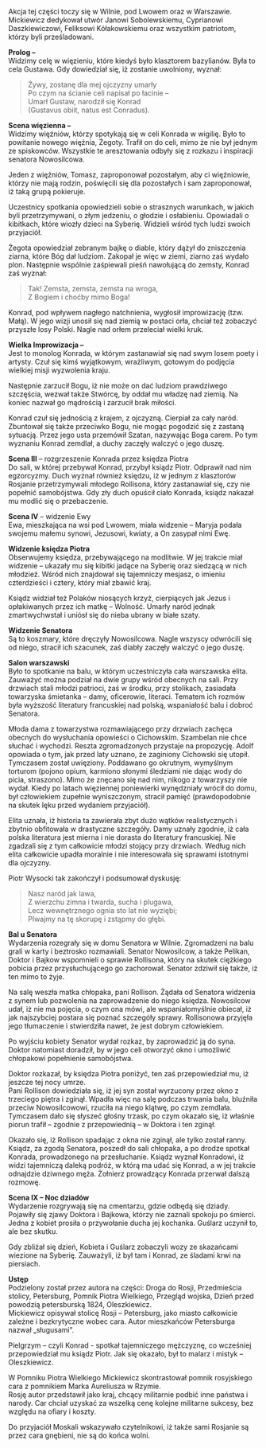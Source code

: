 Akcja tej części toczy się w Wilnie, pod Lwowem oraz w Warszawie. Mickiewicz dedykował utwór Janowi Sobolewskiemu, Cyprianowi Daszkiewiczowi, Feliksowi Kółakowskiemu oraz wszystkim patriotom, którzy byli prześladowani.  
  
**Prolog –**  
Widzimy celę w więzieniu, które kiedyś było klasztorem bazylianów. Była to cela Gustawa. Gdy dowiedział się, iż zostanie uwolniony, wyznał:

> Żywy, zostanę dla mej ojczyzny umarły  
> Po czym na ścianie celi napisał po łacinie –  
> Umarł Gustaw, narodził się Konrad  
> (Gustavus obiit, natus est Conradus).
  
**Scena więzienna –**  
Widzimy więźniów, którzy spotykają się w celi Konrada w wigilię. Było to powitanie nowego więźnia, Żegoty. Trafił on do celi, mimo że nie był jednym ze spiskowców. Wszystkie te aresztowania odbyły się z rozkazu i inspiracji senatora Nowosilcowa.  
  
Jeden z więźniów, Tomasz, zaproponował pozostałym, aby ci więźniowie, którzy nie mają rodzin, poświęcili się dla pozostałych i sam zaproponował, iż taką grupą pokieruje.  
  
Uczestnicy spotkania opowiedzieli sobie o strasznych warunkach, w jakich byli przetrzymywani, o złym jedzeniu, o głodzie i osłabieniu. Opowiadali o kibitkach, które wiozły dzieci na Syberię. Widzieli wśród tych ludzi swoich przyjaciół.  
  
Żegota opowiedział zebranym bajkę o diable, który dążył do zniszczenia ziarna, które Bóg dał ludziom. Zakopał je więc w ziemi, ziarno zaś wydało plon. Następnie wspólnie zaśpiewali pieśń nawołującą do zemsty, Konrad zaś wyznał:

> Tak! Zemsta, zemsta, zemsta na wroga,  
> Z Bogiem i choćby mimo Boga!

Konrad, pod wpływem nagłego natchnienia, wygłosił improwizację (tzw. Małą). W jego wizji unosił się nad ziemią w postaci orła, chciał też zobaczyć przyszłe losy Polski. Nagle nad orłem przeleciał wielki kruk.

  
**Wielka Improwizacja –**  
Jest to monolog Konrada, w którym zastanawiał się nad swym losem poety i artysty. Czuł się kimś wyjątkowym, wrażliwym, gotowym do podjęcia wielkiej misji wyzwolenia kraju.  
  
Następnie zarzucił Bogu, iż nie może on dać ludziom prawdziwego szczęścia, wezwał także Stwórcę, by oddał mu władzę nad ziemią. Na koniec nazwał go mądrością i zarzucił brak miłości.  
  
Konrad czuł się jednością z krajem, z ojczyzną. Cierpiał za cały naród. Zbuntował się także przeciwko Bogu, nie mogąc pogodzić się z zastaną sytuacją. Przez jego usta przemówił Szatan, nazywając Boga carem. Po tym wyznaniu Konrad zemdlał, a duchy zaczęły walczyć o jego duszę.

**Scena III** – rozgrzeszenie Konrada przez księdza Piotra  
Do sali, w której przebywał Konrad, przybył ksiądz Piotr. Odprawił nad nim egzorcyzmy. Duch wyznał również księdzu, iż w jednym z klasztorów Rosjanie przetrzymywali młodego Rollisona, który zastanawiał się, czy nie popełnić samobójstwa. Gdy zły duch opuścił ciało Konrada, ksiądz nakazał mu modlić się o przebaczenie.  
  
**Scena IV** – widzenie Ewy  
Ewa, mieszkająca na wsi pod Lwowem, miała widzenie – Maryja podała swojemu małemu synowi, Jezusowi, kwiaty, a On zasypał nimi Ewę.  

  
**Widzenie księdza Piotra**  
Obserwujemy księdza, przebywającego na modlitwie. W jej trakcie miał widzenie – ukazały mu się kibitki jadące na Syberię oraz siedzącą w nich młodzież. Wśród nich znajdował się tajemniczy mesjasz, o imieniu czterdzieści i cztery, który miał zbawić kraj.  
  
Ksiądz widział też Polaków niosących krzyż, cierpiących jak Jezus i opłakiwanych przez ich matkę – Wolność. Umarły naród jednak zmartwychwstał i uniósł się do nieba ubrany w białe szaty.  
  
**Widzenie Senatora**  
Są to koszmary, które dręczyły Nowosilcowa. Nagle wszyscy odwrócili się od niego, stracił ich szacunek, zaś diabły zaczęły walczyć o jego duszę.  
  
**Salon warszawski**  
Było to spotkanie na balu, w którym uczestniczyła cała warszawska elita. Zauważyć można podział na dwie grupy wśród obecnych na sali. Przy drzwiach stali młodzi patrioci, zaś w środku, przy stolikach, zasiadała towarzyska śmietanka – damy, oficerowie, literaci. Tematem ich rozmów była wyższość literatury francuskiej nad polską, wspaniałość balu i dobroć Senatora.  
  
Młoda dama z towarzystwa rozmawiającego przy drzwiach zachęca obecnych do wysłuchania opowieści o Cichowskim. Szambelan nie chce słuchać i wychodzi. Reszta zgromadzonych przystaje na propozycję. Adolf opowiada o tym, jak przed laty uznano, że zaginiony Cichowski się utopił. Tymczasem został uwięziony. Poddawano go okrutnym, wymyślnym torturom (pojono opium, karmiono słonymi śledziami nie dając wody do picia, straszono). Mimo że znęcano się nad nim, nikogo z towarzyszy nie wydał. Kiedy po latach więziennej poniewierki wynędzniały wrócił do domu, był człowiekiem zupełnie wyniszczonym, stracił pamięć (prawdopodobnie na skutek lęku przed wydaniem przyjaciół).

Elita uznała, iż historia ta zawierała zbyt dużo wątków realistycznych i zbytnio obfitowała w drastyczne szczegóły. Damy uznały zgodnie, iż cała polska literatura jest mierna i nie dorasta do literatury francuskiej. Nie zgadzali się z tym całkowicie młodzi stojący przy drzwiach. Według nich elita całkowicie upadła moralnie i nie interesowała się sprawami istotnymi dla ojczyzny.  
  
Piotr Wysocki tak zakończył i podsumował dyskusję:

> Nasz naród jak lawa,  
> Z wierzchu zimna i twarda, sucha i plugawa,  
> Lecz wewnętrznego ognia sto lat nie wyziębi;  
> Plwajmy na tę skorupę i zstąpmy do głębi.
  
**Bal u Senatora**  
Wydarzenia rozegrały się w domu Senatora w Wilnie. Zgromadzeni na balu grali w karty i beztrosko rozmawiali. Senator Nowosilcow, a także Pelikan, Doktor i Bajkow wspomnieli o sprawie Rollisona, który na skutek ciężkiego pobicia przez przysłuchującego go zachorował. Senator zdziwił się także, iż ten mimo to żyje.  
  
Na salę weszła matka chłopaka, pani Rollison. Żądała od Senatora widzenia z synem lub pozwolenia na zaprowadzenie do niego księdza. Nowosilcow udał, iż nie ma pojęcia, o czym ona mówi, ale wspaniałomyślnie obiecał, iż jak najszybciej postara się poznać szczegóły sprawy. Rollisonowa przyjęła jego tłumaczenie i stwierdziła nawet, że jest dobrym człowiekiem.  
  
Po wyjściu kobiety Senator wydał rozkaz, by zaprowadzić ją do syna. Doktor natomiast doradził, by w jego celi otworzyć okno i umożliwić chłopakowi popełnienie samobójstwa.

  
Doktor rozkazał, by księdza Piotra poniżyć, ten zaś przepowiedział mu, iż jeszcze tej nocy umrze.  
Pani Rollison dowiedziała się, iż jej syn został wyrzucony przez okno z trzeciego piętra i zginął. Wpadła więc na salę podczas trwania balu, bluźniła przeciw Nowosilcowowi, rzuciła na niego klątwę, po czym zemdlała. Tymczasem dało się słyszeć głośny trzask, po czym okazało się, iż właśnie piorun trafił – zgodnie z przepowiednią – w Doktora i ten zginął.  
  
Okazało się, iż Rollison spadając z okna nie zginął, ale tylko został ranny. Ksiądz, za zgodą Senatora, poszedł do sali chłopaka, a po drodze spotkał Konrada, prowadzonego na przesłuchanie. Ksiądz wyznał Konradowi, iż widzi tajemniczą daleką podróż, w którą ma udać się Konrad, a w jej trakcie odnajdzie dziwnego męża. Żołnierz prowadzący Konrada przerwał dalszą rozmowę.

**Scena IX – Noc dziadów**  
Wydarzenie rozgrywają się na cmentarzu, gdzie odbędą się dziady. Pojawiły się zjawy Doktora i Bajkowa, którzy nie zaznali spokoju po śmierci. Jedna z kobiet prosiła o przywołanie ducha jej kochanka. Guślarz uczynił to, ale bez skutku.  
  
Gdy zbliżał się dzień, Kobieta i Guślarz zobaczyli wozy ze skazańcami wiezione na Syberię. Zauważyli, iż był tam i Konrad, ze śladami krwi na piersiach.  
  
**Ustęp**  
Podzielony został przez autora na części: Droga do Rosji, Przedmieścia stolicy, Petersburg, Pomnik Piotra Wielkiego, Przegląd wojska, Dzień przed powodzią petersburską 1824, Oleszkiewicz.  
Mickiewicz opisywał stolicę Rosji – Petersburg, jako miasto całkowicie zależne i bezkrytyczne wobec cara. Autor mieszkańców Petersburga nazwał „sługusami”.  
  
Pielgrzym – czyli Konrad - spotkał tajemniczego mężczyznę, co wcześniej przepowiedział mu ksiądz Piotr. Jak się okazało, był to malarz i mistyk – Oleszkiewicz.  
  
W Pomniku Piotra Wielkiego Mickiewicz skontrastował pomnik rosyjskiego cara z pomnikiem Marka Aureliusza w Rzymie.  
Rosję autor przedstawił jako kraj, chcący militarnie podbić inne państwa i narody. Car chciał uzyskać za wszelką cenę kolejne militarne sukcesy, bez względu na ofiary i koszty.  
  
Do przyjaciół Moskali wskazywało czytelnikowi, iż także sami Rosjanie są przez cara gnębieni, nie są do końca wolni.